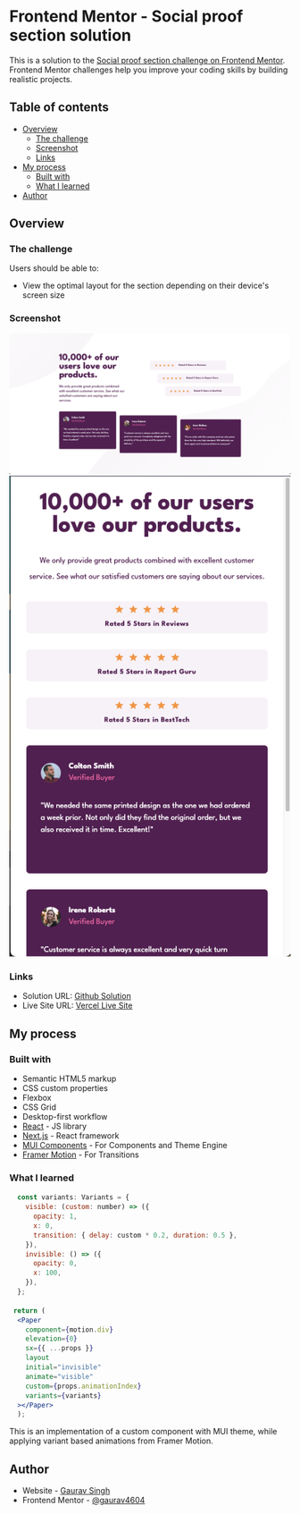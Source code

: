 # Frontend Mentor - Social proof section solution

This is a solution to the [Social proof section challenge on Frontend Mentor](https://www.frontendmentor.io/challenges/social-proof-section-6e0qTv_bA). Frontend Mentor challenges help you improve your coding skills by building realistic projects.

## Table of contents

- [Overview](#overview)
  - [The challenge](#the-challenge)
  - [Screenshot](#screenshot)
  - [Links](#links)
- [My process](#my-process)
  - [Built with](#built-with)
  - [What I learned](#what-i-learned)
- [Author](#author)

## Overview

### The challenge

Users should be able to:

- View the optimal layout for the section depending on their device's screen size

### Screenshot

![Desktop Image](./screenshot-desktop.png)
![Mobile Image](./screenshot-mobile.png)

### Links

- Solution URL: [Github Solution](https://github.com/Gaurav4604/React-Showcase/tree/master/social-proof-section)
- Live Site URL: [Vercel Live Site](https://social-proof-section-flame-one.vercel.app/)

## My process

### Built with

- Semantic HTML5 markup
- CSS custom properties
- Flexbox
- CSS Grid
- Desktop-first workflow
- [React](https://reactjs.org/) - JS library
- [Next.js](https://nextjs.org/) - React framework
- [MUI Components](https://mui.com) - For Components and Theme Engine
- [Framer Motion](https://www.framer.com/motion) - For Transitions

### What I learned

```jsx
  const variants: Variants = {
    visible: (custom: number) => ({
      opacity: 1,
      x: 0,
      transition: { delay: custom * 0.2, duration: 0.5 },
    }),
    invisible: () => ({
      opacity: 0,
      x: 100,
    }),
  };

 return (
  <Paper
    component={motion.div}
    elevation={0}
    sx={{ ...props }}
    layout
    initial="invisible"
    animate="visible"
    custom={props.animationIndex}
    variants={variants}
  ></Paper>
  );

```

This is an implementation of a custom component with MUI theme, while applying variant based animations from Framer Motion.

## Author

- Website - [Gaurav Singh](https://www.iamgaurav.dev)
- Frontend Mentor - [@gaurav4604](https://www.frontendmentor.io/profile/Gaurav4604)
